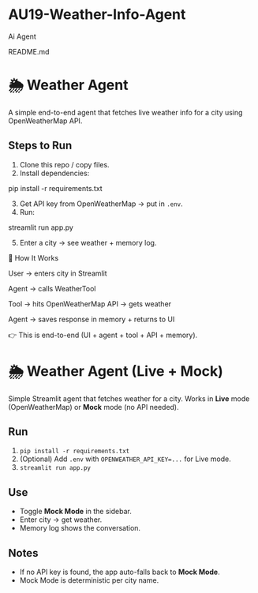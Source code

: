 # AU19-Weather-Info-Agent
Ai Agent

README.md
# 🌦️ Weather Agent

A simple end-to-end agent that fetches live weather info for a city using OpenWeatherMap API.

## Steps to Run
1. Clone this repo / copy files.
2. Install dependencies:


pip install -r requirements.txt

3. Get API key from OpenWeatherMap → put in `.env`.
4. Run:


streamlit run app.py

5. Enter a city → see weather + memory log.

🚀 How It Works

User → enters city in Streamlit

Agent → calls WeatherTool

Tool → hits OpenWeatherMap API → gets weather

Agent → saves response in memory + returns to UI

👉 This is end-to-end (UI + agent + tool + API + memory).

# 🌦️ Weather Agent (Live + Mock)
Simple Streamlit agent that fetches weather for a city. Works in **Live** mode (OpenWeatherMap) or **Mock** mode (no API needed).

## Run
1. `pip install -r requirements.txt`
2. (Optional) Add `.env` with `OPENWEATHER_API_KEY=...` for Live mode.
3. `streamlit run app.py`

## Use
- Toggle **Mock Mode** in the sidebar.
- Enter city → get weather.
- Memory log shows the conversation.

## Notes
- If no API key is found, the app auto-falls back to **Mock Mode**.
- Mock Mode is deterministic per city name.

